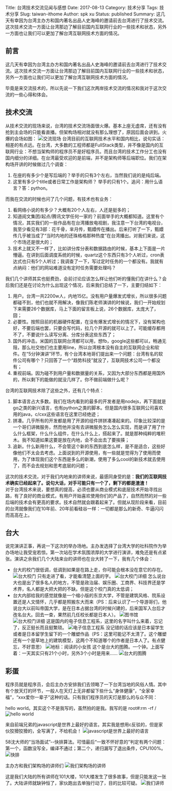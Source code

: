 Title: 台湾技术交流见闻与感想
Date: 2017-08-13
Category: 技术分享
Tags: 技术分享
Slug: taiwan-ithome
Author: spk xu
Status: published
Summary: 这几天有幸因为台湾主办方和国内著名出品人史海峰的邀请前去台湾进行了技术交流。这次技术交流一方面让台湾那边了解目前国内互联网行业的一些技术和状态，另外一方面也让我们可以更加了解台湾互联网技术方面的情况。  

## 前言

这几天有幸因为台湾主办方和国内著名出品人史海峰的邀请前去台湾进行了技术交流。这次技术交流一方面让台湾那边了解目前国内互联网行业的一些技术和状态，另外一方面也让我们可以更加了解台湾互联网技术方面的情况。  

毕竟是来交流技术的，所以先说一下我们这次两岸技术交流的情况和我对于这次交流的一些心得和体会。  

## 技术交流

从技术交流的现场来说，台湾的技术交流场面很火爆。基本上座无虚席，还有没有抢到主会场的只能看直播。但架构场相对就没有那么理想了，原因后面会讲到。火爆的会场如图：
![交流现场](7.jpeg)
台湾目前的互联网技术水平和国内相比，说句实话：相差的有点远。在台湾，大多数的工程师都是FullStack类型，并不像是国内的互联网行业：不想当架构师的程序员不是好程序员。而且台湾的技术工作分工也没有国内细分的详细。在台湾最受欢迎的是前端，并不是架构师等后端职位。我们在架构场开讲的时候做过几个调查：
1. 在座的有多少个是写后端的？举手的只有3个左右，当然我们说的是纯后端。  
2. 这里有多少个title或者日常工作是架构师？ 举手的只有1个。追问：用什么语言？答：python。  

而我在交流的时候也问了几个问题，有技术也有业务：
1. 看网络小说的有多少？大概有20个人左右，人还是挺多的；  
2. 知道阅文集团/起点/腾讯文学任何一家的？前面举手的大概都知道。这里有个情况，其实我们的一些作品有在台湾播放电视剧，我注意一下台湾的电视台，我至少看见有3部：花千骨，芈月传，甄嬛传在播出。后来打听了一下，甄嬛传几乎被当成了“当时内地的还珠格格那种热度”在台湾播出。对我们来说，这个市场还是很大的；  
3. 技术上就又不一样了，比如讲分库分表和数据路由的时候，基本上下面是一片懵逼。在讲到后面调度系统的时候，quartz这个东西只有3个人听过，cron表达式也只有5个人听过；我调查了一下，写过定时任务的一个都没有。我就有点纳闷：他们的网站难道没有定时任务需要处理吗？  

我们几个讲师其实也挺费劲，会前讨论应该怎么样让他们听的懂我们在讲什么？会后我们还是在讨论为什么出现这个情况，后来我们总结了一下，主要归结如下：  
1. 用户。台湾一共2200w人，内地15亿。没有用户量爆发式增长，所以很多问题都碰不到，他们也就不用解决，像我们陈老师演讲的时候说，我们一开始规划下来需要26个数据库，马上下面的留言板上说，26个数据库，太庞大了，囧；  
2. 必要性。按照目前的机器硬件配置，在没有爆发式增长的情况下，没有架构也好，不要后端也罢，只要会写代码，拉几个开源的就可以上了。可能缓存都用不了，不要说什么读写分离、分库分表这些东西了；  
3. 国外的冲击。米国的互联网台湾都可以用，想fb，google这些都可以，畅通无阻，那么社交他们也主要用line，所以台湾根本没有自主的互联网企业和软件。在“5分钟演讲”环节，有个台湾本地哥们提出来一个问题：台湾有名的软件公司有哪个？只回答了一个“趋势科技”就没了，互联网技术公司一个都没有；  
4. 重视前端。因为碰不到用户量和数据量的关系，又因为大部分东西都是用国外的，所以剩下的能做的就没几样了。你不做前端做什么呢？

台湾的互联网技术除了这些之外，还有几个特点：  
1. 脚本语言占大多数。我们在场内看到的最多的开发者是用nodejs，再下面就是go之类的新兴语言，也有python之类的脚本。但是国内很多互联网公司喜欢用的java，c/cxx这些语言在这里已经绝迹；  
2. 拼凑。几乎所有的开发都是用了开源的组件拼拼凑凑起来的。印象比较深的是一个哥们讲微服务，然而他并没有去讲微服务怎么怎么实现，而是讲了用了什么什么框架，什么什么组件，在什么什么上，搭起来了。就是那种纯粹的堆积木。我不知道如果这要是放在内地，会不会出去了要挨揍；    
3. 追新。什么新用什么，不会管这个新的东西到底怎么样，是不是适合，这些好像他们不太会去考虑。上面说到的开源使用，有一些就是觉得为了使用而使用，为了体现我们这个东西是多么的新潮，使用了多么cool的新技术就去使用了，而不会去规划和思考底层的问题；  

这次的技术交流，对于我们内地来的讲师来说，最感同身受的是：**我们的互联网技术确实已经起来了。说句大话，对手可能只有一个了，剩下的都是渣渣！**  
对于台湾技术来说，要想真的提高，必须也要从商业模式和底层技术开始寻找出路，有了良好的商业模式，有用户开始喜欢使用你们的产品了，自然而然的对一些后端的技术会有更高的要求。技术自然就会跟着起来了。但就从现阶段来看，目前的台湾就像我们在10年前、20年前看硅谷一样：一切都是那么的新奇、牛逼闪闪而高高在上。  

## 台大

说完演讲正事，再说一下这次的举办场地。主办发选择了台湾大学的社科院作为举办场地让我受宠若惊。第一次站在学术氛围浓厚的大学进行演讲，难免还是有点紧张。演讲之余我们几个大陆来台的讲师也在台大转了一下，我有几个体会：  
- 台大的校门很低调，低调到如果是在路上走，你可能会根本没在意它的存在。
![台大校门](2.jpeg)
只有走进了看，才能看清楚上面的字。
![台大校门详细](1.jpeg)
怎么说台大也是出了很多名人的地方，不管是政治届、娱乐圈、工商界、科技界还是学术界，名人都是大把大把的不缺。但是这个校门真的太低调；  
- 台大内部给我的感觉就像是一个缩小版的东京大学，不管是建筑风格、院系设置还是人文情怀，几乎都是照搬东大而来（PS：后来认识了一个导游哥们，他说台大以前叫帝国大学，是在日本占据台湾的时候兴建的，后来国军入台后才改名台大。回去一查，果然前几任校长都是日本人）。
![图书馆](3.jpeg)
![台大校门详细](4.jpeg)
这是国内的电子信息工程系，这里的名字叫什么来着，忘记了，反正挺长而且挺繁琐。
![电子信息工程系](5.jpeg)
没记错的话应该是日本留学生或者是日本留学生留下的一个雕塑作品（PS：这里可能记不太清了。这个雕塑还有一个是草地上的建筑模型，这两个不知道哪个的作者是日本人了。有点健忘，不好意思）
![地标：阅读的小女孩](6.jpeg)
这个是台大的图腾。一个钟。上面写着：一天其实只有21个小时，另外3个小时是用来......
![台大的图腾](8.jpeg)

## 彩蛋
程序员就是程序员，会后主办方安排我们去领略了一下台湾当地的风俗人情。其中有个放天灯的环节，一般人在天灯上无非都留下些什么“身体健康”，“全家幸福”，“xxx爱你一辈子”这种的话。只有我们程序员的天灯是那么的与众不同：  

hello world。其实这个不是我写的，虽然拍的是我。我写的是 root#:rm -rf /
![hello world](9.jpeg)

来自前端兄弟的javascript是世界上最好的语言。其实我是想用c反驳的，但是家伙狡猾狡猾的，全写满了，不给机会！
![javascript是世界上最好的语言](10.jpeg)

58沈大师的“当场面试”--快排算法。可惜最后“一致不怀好意的”判定有两个问题：第一个，函数没写全，编译不通过；第二个，递归漏写了退出条件，CPU100%。
![快排](11.jpeg)

主办方和我们架构场的讲师们
![我们架构场的讲师](12.jpeg)

这是我们大陆的所有讲师在101大楼，101大楼发生了很多故事，但是只能发这一张了。大陆讲师就缺钟恒了，家伙跑出去单独行动了，目的比较可疑。
![我们讲师](13.jpeg)





